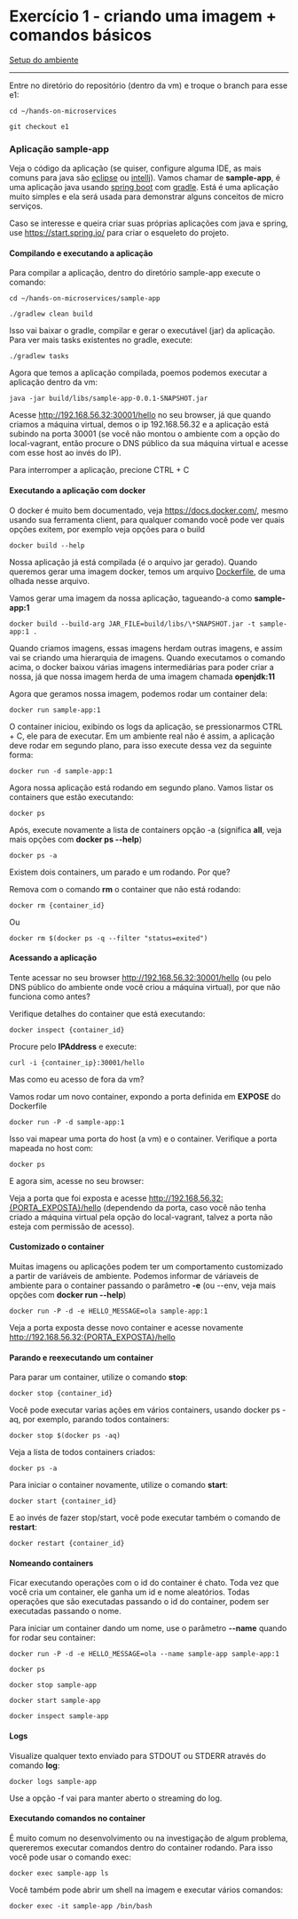 # Exercício 1 - criando uma imagem + comandos básicos
[Setup do ambiente](https://github.com/luizroos/hands-on-microservices)

---

Entre no diretório do repositório (dentro da vm) e troque o branch para esse e1:

```console
cd ~/hands-on-microservices

git checkout e1
```

### Aplicação sample-app

Veja o código da aplicação (se quiser, configure alguma IDE, as mais comuns para java são [eclipse](https://www.eclipse.org/) ou [intellj](https://www.jetbrains.com/pt-br/idea/)). 
Vamos chamar de **sample-app**, é uma aplicação java usando [spring boot](https://spring.io/projects/spring-boot) com [gradle](https://gradle.org/). Está é uma aplicação muito simples e ela será usada para demonstrar alguns conceitos de micro serviços. 

Caso se interesse e queira criar suas próprias aplicações com java e spring, use https://start.spring.io/ para criar o esqueleto do projeto.

#### Compilando e executando a aplicação

Para compilar a aplicação, dentro do diretório sample-app execute o comando:

```console
cd ~/hands-on-microservices/sample-app

./gradlew clean build
```

Isso vai baixar o gradle, compilar e gerar o executável (jar) da aplicação. Para ver mais tasks existentes no gradle, execute:

```console
./gradlew tasks
```

Agora que temos a aplicação compilada, poemos podemos executar a aplicação dentro da vm:

```console
java -jar build/libs/sample-app-0.0.1-SNAPSHOT.jar
```


Acesse http://192.168.56.32:30001/hello no seu browser, já que quando criamos a máquina virtual, demos o ip 192.168.56.32 e a aplicação está subindo na porta 30001 (se você não montou o ambiente com a opção do local-vagrant, então procure o DNS público da sua máquina virtual e acesse com esse host ao invés do IP).

Para interromper a aplicação, precione CTRL + C

#### Executando a aplicação com docker

O docker é muito bem documentado, veja https://docs.docker.com/, mesmo usando sua ferramenta client, para qualquer comando você pode ver quais opções exitem, por exemplo veja opções para o build

```console
docker build --help
```

Nossa aplicação já está compilada (é o arquivo jar gerado). Quando queremos gerar uma imagem docker, temos um arquivo [Dockerfile](sample-app/Dockerfile), de uma olhada nesse arquivo. 

Vamos gerar uma imagem da nossa aplicação, tagueando-a como **sample-app:1**

```console
docker build --build-arg JAR_FILE=build/libs/\*SNAPSHOT.jar -t sample-app:1 .
```

Quando criamos imagens, essas imagens herdam outras imagens, e assim vai se criando uma hierarquia de imagens. Quando executamos o comando acima, o docker baixou várias imagens intermediárias para poder criar a nossa, já que nossa imagem herda de uma imagem chamada **openjdk:11**

Agora que geramos nossa imagem, podemos rodar um container dela:

```console
docker run sample-app:1
```

O container iniciou, exibindo os logs da aplicação, se pressionarmos  CTRL + C, ele para de executar. Em um ambiente real não é assim, a aplicação deve rodar em segundo plano, para isso execute dessa vez da seguinte forma:

```console
docker run -d sample-app:1
```

Agora nossa aplicação está rodando em segundo plano. Vamos listar os containers que estão executando:

```console
docker ps
```

Após, execute novamente a lista de containers opção -a (significa **all**, veja mais opções com **docker ps --help**)

```console
docker ps -a
```

Existem dois containers, um parado e um rodando. Por que?

Remova com o comando **rm** o container que não está rodando:

```console
docker rm {container_id}
```

Ou

```console
docker rm $(docker ps -q --filter "status=exited")
```

#### Acessando a aplicação

Tente acessar no seu browser http://192.168.56.32:30001/hello (ou pelo DNS público do ambiente onde você criou a máquina virtual), por que não funciona como antes?

Verifique detalhes do container que está executando:

```console
docker inspect {container_id}
```
Procure pelo **IPAddress** e execute:

```console
curl -i {container_ip}:30001/hello
```

Mas como eu acesso de fora da vm?

Vamos rodar um novo container, expondo a porta definida em **EXPOSE** do Dockerfile

```console
docker run -P -d sample-app:1
```

Isso vai mapear uma porta do host (a vm) e o container. Verifique a porta mapeada no host com:

```console
docker ps
```

E agora sim, acesse no seu browser:

Veja a porta que foi exposta e acesse http://192.168.56.32:{PORTA_EXPOSTA}/hello (dependendo da porta, caso você não tenha criado a máquina virtual pela opção do local-vagrant, talvez a porta não esteja com permissão de acesso).

#### Customizado o container

Muitas imagens ou aplicações podem ter um comportamento customizado a partir de variáveis de ambiente. Podemos informar de váriaveis de ambiente para o container passando o parâmetro **-e** (ou --env, veja mais opções com **docker run --help**)

```console
docker run -P -d -e HELLO_MESSAGE=ola sample-app:1
```

Veja a porta exposta desse novo container e acesse novamente http://192.168.56.32:{PORTA_EXPOSTA}/hello

#### Parando e reexecutando um container

Para parar um container, utilize o comando **stop**:

```console
docker stop {container_id}
```

Você pode executar varias ações em vários containers, usando docker ps -aq, por exemplo, parando todos containers:

```console
docker stop $(docker ps -aq)
```

Veja a lista de todos containers criados:

```console
docker ps -a
```

Para iniciar o container novamente, utilize o comando **start**:

```console
docker start {container_id}
```

E ao invés de fazer stop/start, você pode executar também o comando de **restart**:

```console
docker restart {container_id}
```

#### Nomeando containers

Ficar executando operações com o id do container é chato. Toda vez que você cria um container, ele ganha um id e nome aleatórios. Todas operações que são executadas passando o id do container, podem ser executadas passando o nome.

Para iniciar um container dando um nome, use o parâmetro  **--name** quando for rodar seu container:

```console
docker run -P -d -e HELLO_MESSAGE=ola --name sample-app sample-app:1

docker ps

docker stop sample-app

docker start sample-app

docker inspect sample-app
```

#### Logs

Visualize qualquer texto enviado para STDOUT ou STDERR através do comando **log**:

```console
docker logs sample-app
```

Use a opção -f vai para manter aberto o streaming do log.

#### Executando comandos no container

É muito comum no desenvolvimento ou na investigação de algum problema, quereremos executar comandos dentro do container rodando. Para isso você pode usar o comando exec:

```console
docker exec sample-app ls
```

Você também pode abrir um shell na imagem e executar vários comandos:

```console
docker exec -it sample-app /bin/bash
```

